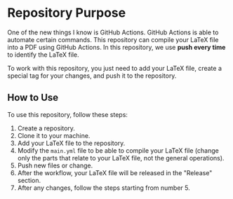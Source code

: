 # Repository Purpose

One of the new things I know is GitHub Actions. GitHub Actions is able to automate certain commands. This repository can compile your LaTeX file into a PDF using GitHub Actions. In this repository, we use **push every time** to identify the LaTeX file.

To work with this repository, you just need to add your LaTeX file, create a special tag for your changes, and push it to the repository.

## How to Use

To use this repository, follow these steps:

1. Create a repository.
2. Clone it to your machine.
3. Add your LaTeX file to the repository.
4. Modify the `main.yml` file to be able to compile your LaTeX file (change only the parts that relate to your LaTeX file, not the general operations).
5. Push new files or change.
6. After the workflow, your LaTeX file will be released in the "Release" section.
7. After any changes, follow the steps starting from number 5.
